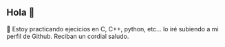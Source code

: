 ## Hola 👋
🌱 Estoy practicando ejecicios en C, C++, python, etc... lo iré subiendo a mi perfil de Github. 
Reciban un cordial saludo.

<!--
**AntonioGaroy/AntonioGaroy** is a ✨ _special_ ✨ repository because its `README.md` (this file) appears on your GitHub profile.

Here are some ideas to get you started:

- 🔭 I’m currently working on ...
- 🌱 I’m currently learning ...
- 👯 I’m looking to collaborate on ...
- 🤔 I’m looking for help with ...
- 💬 Ask me about ...
- 📫 How to reach me: ...
- 😄 Pronouns: ...
- ⚡ Fun fact: ...
-->

